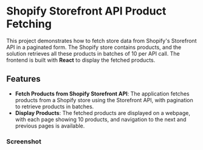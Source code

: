 # Shopify Storefront API Product Fetching

This project demonstrates how to fetch store data from Shopify's Storefront API in a paginated form. The Shopify store contains products, and the solution retrieves all these products in batches of 10 per API call. The frontend is built with **React** to display the fetched products.

## Features

- **Fetch Products from Shopify Storefront API**: The application fetches products from a Shopify store using the Storefront API, with pagination to retrieve products in batches.
- **Display Products**: The fetched products are displayed on a webpage, with each page showing 10 products, and navigation to the next and previous pages is available.

### Screenshot